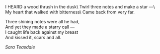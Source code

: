 <div class="postepi">
I HEARD a wood thrush in the dusk\
Twirl three notes and make a star —\
My heart that walked with bitterness\
Came back from very far.

Three shining notes were all he had,\
And yet they made a starry call —\
I caught life back against my breast\
And kissed it, scars and all.

<cite>Sara Teasdale</cite>
</div>